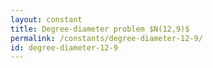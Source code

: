 ```yaml
---
layout: constant
title: Degree-diameter problem $N(12,9)$
permalink: /constants/degree-diameter-12-9/
id: degree-diameter-12-9
---
```

